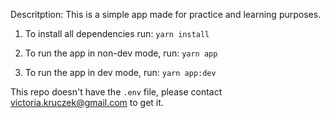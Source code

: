 Descritption:
This is a simple app made for practice and learning purposes.

1. To install all dependencies run:
   `yarn install`

2. To run the app in non-dev mode, run:
   `yarn app`

3. To run the app in dev mode, run:
   `yarn app:dev`

This repo doesn't have the `.env` file, please contact victoria.kruczek@gmail.com to get it.
